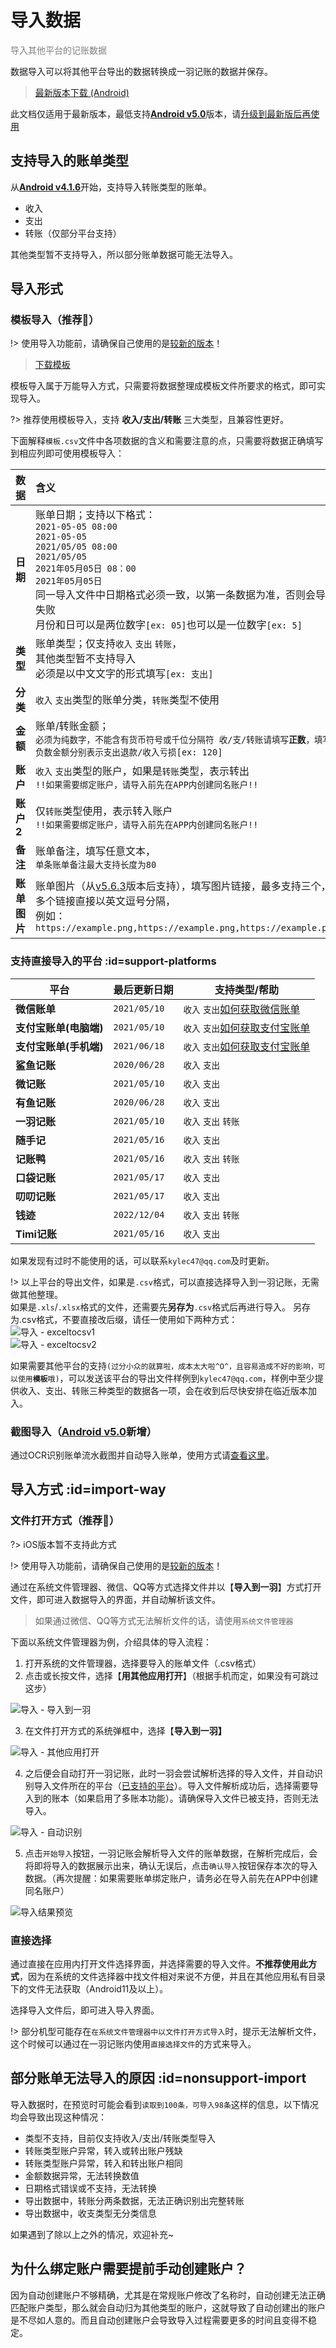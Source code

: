 # 导入数据

<font color=gray>导入其他平台的记账数据</font>

数据导入可以将其他平台导出的数据转换成一羽记账的数据并保存。

> [最新版本下载 (Android)](https://www.coolapk.com/apk/kylec.me.lightbookkeeping)

此文档仅适用于最新版本，最低支持[**Android v5.0**](https://www.coolapk.com/apk/kylec.me.lightbookkeeping)版本，请[升级到最新版后再使用](https://www.coolapk.com/apk/kylec.me.lightbookkeeping)

## 支持导入的账单类型

从[**Android v4.1.6**](https://www.coolapk.com/apk/kylec.me.lightbookkeeping)开始，支持导入转账类型的账单。

- 收入
- 支出
- 转账（仅部分平台支持）

其他类型暂不支持导入，所以部分账单数据可能无法导入。

## 导入形式

### 模板导入（推荐🍓）

!> 使用导入功能前，请确保自己使用的是[较新的版本](https://www.coolapk.com/apk/kylec.me.lightbookkeeping)！

> [下载模板](https://www.yiyujizhang.cn/template.csv)

模板导入属于万能导入方式，只需要将数据整理成模板文件所要求的格式，即可实现导入。

?> 推荐使用模板导入，支持 **收入/支出/转账** 三大类型，且兼容性更好。

下面解释`模板.csv`文件中各项数据的含义和需要注意的点，只需要将数据正确填写到相应列即可使用模板导入：

| 数据         | 含义                                                         |
| ------------ | :----------------------------------------------------------- |
| **日期**     | 账单日期；支持以下格式：<br> `2021-05-05 08:00`<br> `2021-05-05`<br> `2021/05/05 08:00`<br>  `2021/05/05`<br>  `2021年05月05日 08：00`<br> `2021年05月05日`<br>同一导入文件中日期格式必须一致，以第一条数据为准，否则会导入失败<br>月份和日可以是两位数字`[ex: 05]`也可以是一位数字`[ex: 5]` |
| **类型**     | 账单类型；仅支持`收入` `支出` `转账`，<br>其他类型暂不支持导入<br>必须是以中文文字的形式填写`[ex: 支出]` |
| **分类**     | `收入` `支出`类型的账单分类，`转账`类型不使用                |
| **金额**     | 账单/转账金额；<br>`必须为纯数字，不能含有货币符号或千位分隔符 收/支/转账请填写`**`正数`**`，填写负数金额分别表示支出退款/收入亏损[ex: 120]` |
| **账户**     | `收入` `支出`类型的账户，如果是`转账`类型，表示转出<br>`!!如果需要绑定账户，请导入前先在APP内创建同名账户!!` |
| **账户2**    | 仅`转账`类型使用，表示转入账户<br>`!!如果需要绑定账户，请导入前先在APP内创建同名账户!!` |
| **备注**     | 账单备注，填写任意文本，<br>`单条账单备注最大支持长度为80`   |
| **账单图片** | 账单图片（从[v5.6.3](https://www.coolapk.com/apk/kylec.me.lightbookkeeping)版本后支持），填写图片链接，最多支持三个，多个链接直接以英文逗号分隔，<br>例如：`https://example.png,https://example.png,https://example.png` |

### 支持直接导入的平台  :id=support-platforms

| 平台                   | 最后更新日期 | 支持类型/帮助                                                |
| ---------------------- | ------------ | ------------------------------------------------------------ |
| **微信账单**           | `2021/05/10` | `收入` `支出`[如何获取微信账单](doc/data-manage/get-wx-bill.md) |
| **支付宝账单(电脑端)** | `2021/05/10` | `收入` `支出`[如何获取支付宝账单](doc/data-manage/get-ali-bill.md#ali-pc) |
| **支付宝账单(手机端)** | `2021/06/18` | `收入` `支出`[如何获取支付宝账单](doc/data-manage/get-ali-bill.md) |
| **鲨鱼记账**           | `2020/06/28` | `收入` `支出`                                                |
| **微记账**             | `2021/05/10` | `收入` `支出`                                                |
| **有鱼记账**           | `2020/06/28` | `收入` `支出`                                                |
| **一羽记账**           | `2021/05/10` | `收入` `支出` `转账`                                         |
| **随手记**             | `2021/05/16` | `收入` `支出`                                                |
| **记账鸭**             | `2021/05/16` | `收入` `支出` `转账`                                         |
| **口袋记账**           | `2021/05/17` | `收入` `支出`                                                |
| **叨叨记账**           | `2021/05/17` | `收入` `支出`                                                |
| **钱迹**               | `2022/12/04` | `收入` `支出` `转账`                                         |
| **Timi记账**           | `2021/05/16` | `收入` `支出`                                                |

如果发现有过时不能使用的话，可以联系`kylec47@qq.com`及时更新。

!> 以上平台的导出文件，如果是`.csv`格式，可以直接选择导入到一羽记账，无需做其他整理。<br>如果是`.xls`/`.xlsx`格式的文件，还需要先**另存为**`.csv`格式后再进行导入。 另存为.csv格式，不要直接改后缀，请任一使用如下两种方式：<br>![导入 - exceltocsv1](https://z3.ax1x.com/2021/06/18/RpwtYj.png)<br>![导入 - exceltocsv2](https://z3.ax1x.com/2021/06/18/Rpwapn.png)

如果需要其他平台的支持`(过分小众的就算啦，成本太大啦^O^，且容易造成不好的影响，可以使用`**`模板`**`哦)`，可以发送该平台的导出文件样例到`kylec47@qq.com`，样例中至少提供收入、支出、转账三种类型的数据各一项，会在收到后尽快安排在临近版本加入。

### 截图导入（[Android v5.0](https://www.coolapk.com/apk/kylec.me.lightbookkeeping)新增）

通过OCR识别账单流水截图并自动导入账单，使用方式请[查看这里](doc/pro/ocr-import.md)。

## 导入方式  :id=import-way

### 文件打开方式（推荐🍓）

?> iOS版本暂不支持此方式

!> 使用导入功能前，请确保自己使用的是[较新的版本](https://www.coolapk.com/apk/kylec.me.lightbookkeeping)！

通过在系统文件管理器、微信、QQ等方式选择文件并以【**导入到一羽**】方式打开文件，即可进入数据导入的界面，并自动解析该文件。

>  如果通过微信、QQ等方式无法解析文件的话，请使用`系统文件管理器`

下面以系统文件管理器为例，介绍具体的导入流程：

1. 打开系统的文件管理器，选择要导入的账单文件（.csv格式）
2. 点击或长按文件，选择【**用其他应用打开**】（根据手机而定，如果没有可跳过这步）

![导入 - 导入到一羽](https://z3.ax1x.com/2021/06/18/Rp0Ivq.jpg)

3. 在文件打开方式的系统弹框中，选择【**导入到一羽】**

![导入 - 其他应用打开](https://z3.ax1x.com/2021/06/18/Rp0tHO.jpg)

4. 之后便会自动打开一羽记账，此时一羽会尝试解析选择的导入文件，并自动识别导入文件所在的平台（[已支持的平台](#support-platforms)）。导入文件解析成功后，选择需要导入到的账本（如果启用了多账本功能）。请确保导入文件已被支持，否则无法导入。

![导入 - 自动识别](https://z3.ax1x.com/2021/06/18/R9S1JK.jpg)

5. 点击`开始导入`按钮，一羽记账会解析导入文件的账单数据，在解析完成后，会将即将导入的数据展示出来，确认无误后，点击`确认导入`按钮保存本次的导入数据。（再次提醒：如果需要账单绑定账户，请务必在导入前先在APP中创建同名账户）

![导入结果预览](https://z3.ax1x.com/2021/09/02/hrHIHA.png)

### 直接选择

通过直接在应用内打开文件选择界面，并选择需要的导入文件。**不推荐使用此方式**，因为在系统的文件选择器中找文件相对来说不方便，并且在其他应用私有目录下的文件无法获取（Android11及以上）。

选择导入文件后，即可进入导入界面。

!> 部分机型可能存在`在系统文件管理器中以文件打开方式导入`时，提示无法解析文件，这个时候可以通过在一羽记账内使用`直接选择文件`的方式来导入。

## 部分账单无法导入的原因  :id=nonsupport-import

导入数据时，在预览时可能会看到`读取到100条，可导入98条`这样的信息，以下情况均会导致出现这种情况：

- 类型不支持，目前仅支持收入/支出/转账类型导入
- 转账类型账户异常，转入或转出账户残缺
- 转账类型账户异常，转入和转出账户相同
- 金额数据异常，无法转换数值
- 日期格式错误或不支持，无法转换
- 导出数据中，转账分两条数据，无法正确识别出完整转账
- 导出数据中，收支类型无分类信息

如果遇到了除以上之外的情况，欢迎补充~

## 为什么绑定账户需要提前手动创建账户？

因为自动创建账户不够精确，尤其是在常规账户修改了名称时，自动创建无法正确匹配账户类型，那么就会自动归为其他类型的账户，这就导致了自动创建出的账户是不尽如人意的。而且自动创建账户会导致导入过程需要更多的时间且变得不稳定。